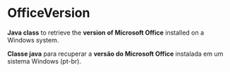 # OfficeVersion

<b>Java class</b> to retrieve the <b>version of Microsoft Office</b> installed on a Windows system.

<b>Classe java</b> para recuperar a <b>versão do Microsoft Office</b> instalada em um sistema Windows (pt-br).

